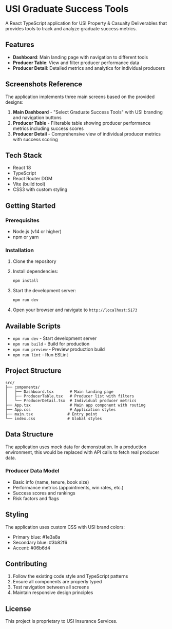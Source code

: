 # USI Graduate Success Tools

A React TypeScript application for USI Property & Casualty Deliverables that provides tools to track and analyze graduate success metrics.

## Features

- **Dashboard**: Main landing page with navigation to different tools
- **Producer Table**: View and filter producer performance data
- **Producer Detail**: Detailed metrics and analytics for individual producers

## Screenshots Reference

The application implements three main screens based on the provided designs:

1. **Main Dashboard** - "Select Graduate Success Tools" with USI branding and navigation buttons
2. **Producer Table** - Filterable table showing producer performance metrics including success scores
3. **Producer Detail** - Comprehensive view of individual producer metrics with success scoring

## Tech Stack

- React 18
- TypeScript
- React Router DOM
- Vite (build tool)
- CSS3 with custom styling

## Getting Started

### Prerequisites
- Node.js (v14 or higher)
- npm or yarn

### Installation

1. Clone the repository
2. Install dependencies:
   ```bash
   npm install
   ```

3. Start the development server:
   ```bash
   npm run dev
   ```

4. Open your browser and navigate to `http://localhost:5173`

## Available Scripts

- `npm run dev` - Start development server
- `npm run build` - Build for production
- `npm run preview` - Preview production build
- `npm run lint` - Run ESLint

## Project Structure

```
src/
├── components/
│   ├── Dashboard.tsx       # Main landing page
│   ├── ProducerTable.tsx   # Producer list with filters
│   └── ProducerDetail.tsx  # Individual producer metrics
├── App.tsx                 # Main app component with routing
├── App.css                 # Application styles
├── main.tsx               # Entry point
└── index.css              # Global styles
```

## Data Structure

The application uses mock data for demonstration. In a production environment, this would be replaced with API calls to fetch real producer data.

### Producer Data Model
- Basic info (name, tenure, book size)
- Performance metrics (appointments, win rates, etc.)
- Success scores and rankings
- Risk factors and flags

## Styling

The application uses custom CSS with USI brand colors:
- Primary blue: #1e3a8a
- Secondary blue: #3b82f6
- Accent: #06b6d4

## Contributing

1. Follow the existing code style and TypeScript patterns
2. Ensure all components are properly typed
3. Test navigation between all screens
4. Maintain responsive design principles

## License

This project is proprietary to USI Insurance Services.

